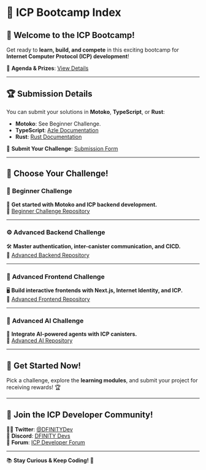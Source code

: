 # 🚀 ICP Bootcamp Index

## 🎉 Welcome to the ICP Bootcamp!

Get ready to **learn, build, and compete** in this exciting bootcamp for **Internet Computer Protocol (ICP) development**!

🎯 **Agenda & Prizes**: [View Details](https://lu.ma/5o20vabw)

---

## 🏆 Submission Details

You can submit your solutions in **Motoko**, **TypeScript**, or **Rust**:

- **Motoko**: See Beginner Challenge.
- **TypeScript**: [Azle Documentation](https://demergent-labs.github.io/azle/candid_rpc.html)
- **Rust**: [Rust Documentation](https://internetcomputer.org/docs/current/developer-docs/backend/rust/)

📩 **Submit Your Challenge**: [Submission Form](https://docs.google.com/forms/d/e/1FAIpQLSfRDeUw9sckd9vVmfb9gQKs4btvZRlHLTNBTgN57HdxEnge2w/viewform?usp=dialog)

---

## 🚀 Choose Your Challenge!

### 📌 **Beginner Challenge**
👶 **Get started with Motoko and ICP backend development.**  
🔗 [Beginner Challenge Repository](https://github.com/pt-icp-hub/ICP-Bootcamp-Beginner)

---

### ⚙️ **Advanced Backend Challenge**
🛠️ **Master authentication, inter-canister communication, and CICD.**  
🔗 [Advanced Backend Repository](https://github.com/pt-icp-hub/ICP-Bootcamp-Advanced-Backend)

---

### 🎨 **Advanced Frontend Challenge**
🖥️ **Build interactive frontends with Next.js, Internet Identity, and ICP.**  
🔗 [Advanced Frontend Repository](https://github.com/pt-icp-hub/ICP-Bootcamp-Advanced-Frontend)

---

### 🤖 **Advanced AI Challenge**
🧠 **Integrate AI-powered agents with ICP canisters.**  
🔗 [Advanced AI Repository](https://github.com/pt-icp-hub/ICP-Bootcamp-Advanced-AI)

---

## 🚀 Get Started Now!
Pick a challenge, explore the **learning modules**, and submit your project for receiving rewards! 🏆

---

## 🤝 Join the ICP Developer Community!
👨‍💻 **Twitter**: [@DFINITYDev](https://x.com/DFINITYDev)  
📢 **Discord**: [DFINITY Devs](https://discord.gg/BemnUc6Rjf)  
💬 **Forum**: [ICP Developer Forum](https://forum.dfinity.org/)  

---

📚 **Stay Curious & Keep Coding!** 🚀
